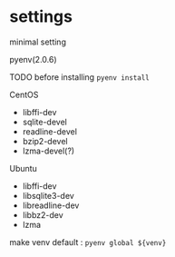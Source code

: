 # settings
minimal setting

pyenv(2.0.6)

TODO before installing `pyenv install`

CentOS

* libffi-dev
* sqlite-devel
* readline-devel
* bzip2-devel
* lzma-devel(?)

Ubuntu

* libffi-dev
* libsqlite3-dev
* libreadline-dev
* libbz2-dev
* lzma

make venv default :
```pyenv global ${venv}```
